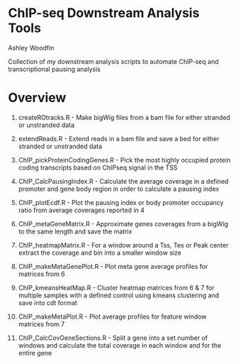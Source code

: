 # ChIP-seq Downstream Analysis Tools
Ashley Woodfin

Collection of my downstream analysis scripts to automate ChIP-seq and transcriptional pausing analysis

# Overview

1. createROtracks.R              - Make bigWig files from a bam file for either stranded or unstranded data

2. extendReads.R                 - Extend reads in a bam file and save a bed for either stranded or unstranded data

3. ChIP_pickProteinCodingGenes.R - Pick the most highly occupied protein coding transcripts based on ChIPseq signal in the TSS

4. ChIP_CalcPausingIndex.R       - Calculate the average coverage in a defined promoter and gene body region in order to calculate a pausing index

5. ChIP_plotEcdf.R               - Plot the pausing index or body promoter occupancy ratio from average coverages reported in 4

6. ChIP_metaGeneMatrix.R         - Approximate genes coverages from a bigWig to the same length and save the matrix

7. ChIP_heatmapMatrix.R          - For a window around a Tss, Tes or Peak center extract the coverage and bin into a smaller window size

8. ChIP_makeMetaGenePlot.R       - Plot meta gene average profiles for matrices from 6

9. ChIP_kmeansHeatMap.R          - Cluster heatmap matrices from 6 & 7 for multiple samples with a defined control using kmeans clustering and save into cdt format

10. ChIP_makeMetaPlot.R          - Plot average profiles for feature window matrices from 7

11. ChIP_CalcCovGeneSections.R   - Split a gene into a set number of windows and calculate the total coverage in each window and for the entire gene










